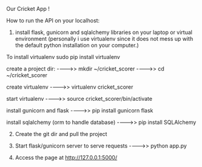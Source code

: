Our Cricket App !

How to run the API on your localhost:
1. install flask, gunicorn and sqlalchemy libraries on your laptop or virtual environment 
(personally i use virtualenv since it does not mess up with the default python installation on your computer.)

To install virtualenv
sudo pip install virtualenv

create a project dir:
---->> mkdir ~/cricket_scorer
---->> cd ~/cricket_scorer

create virtualenv
---->> virtualenv cricket_scorer

start virtualenv
---->> source cricket_scorer/bin/activate

install gunicorn and flask
---->> pip install gunicorn flask

install sqlalchemy (orm to handle database)
---->> pip install SQLAlchemy

2. Create the git dir and pull the project

3. Start flask/gunicorn server to serve requests
---->> python app.py

4. Access the page at http://127.0.0.1:5000/
